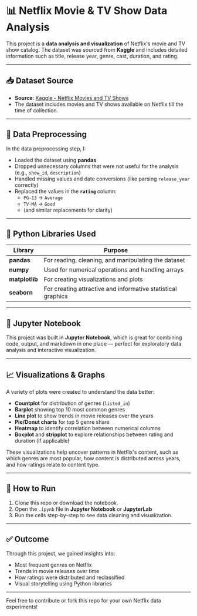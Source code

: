 # 📊 Netflix Movie & TV Show Data Analysis

This project is a **data analysis and visualization** of Netflix's movie and TV show catalog. The dataset was sourced from **Kaggle** and includes detailed information such as title, release year, genre, cast, duration, and rating.

---

## 📥 Dataset Source

- **Source**: [Kaggle - Netflix Movies and TV Shows](https://www.kaggle.com/datasets/shivamb/netflix-shows)
- The dataset includes movies and TV shows available on Netflix till the time of collection.

---

## 🧹 Data Preprocessing

In the data preprocessing step, I:

- Loaded the dataset using **pandas**
- Dropped unnecessary columns that were not useful for the analysis (e.g., `show_id`, `description`)
- Handled missing values and date conversions (like parsing `release_year` correctly)
- Replaced the values in the **`rating`** column:
  - `PG-13` → `Average`
  - `TV-MA` → `Good`
  - (and similar replacements for clarity)

---

## 🐍 Python Libraries Used

| Library      | Purpose |
|--------------|---------|
| **pandas**   | For reading, cleaning, and manipulating the dataset |
| **numpy**    | Used for numerical operations and handling arrays |
| **matplotlib** | For creating visualizations and plots |
| **seaborn**  | For creating attractive and informative statistical graphics |

---

## 📒 Jupyter Notebook

This project was built in **Jupyter Notebook**, which is great for combining code, output, and markdown in one place — perfect for exploratory data analysis and interactive visualization.

---

## 📈 Visualizations & Graphs

A variety of plots were created to understand the data better:

- **Countplot** for distribution of genres (`listed_in`)
- **Barplot** showing top 10 most common genres
- **Line plot** to show trends in movie releases over the years
- **Pie/Donut charts** for top 5 genre share
- **Heatmap** to identify correlation between numerical columns
- **Boxplot** and **stripplot** to explore relationships between rating and duration (if applicable)

These visualizations help uncover patterns in Netflix's content, such as which genres are most popular, how content is distributed across years, and how ratings relate to content type.

---

## 🚀 How to Run

1. Clone this repo or download the notebook.
2. Open the `.ipynb` file in **Jupyter Notebook** or **JupyterLab**
3. Run the cells step-by-step to see data cleaning and visualization.

---

## ✅ Outcome

Through this project, we gained insights into:

- Most frequent genres on Netflix
- Trends in movie releases over time
- How ratings were distributed and reclassified
- Visual storytelling using Python libraries

---

Feel free to contribute or fork this repo for your own Netflix data experiments!


